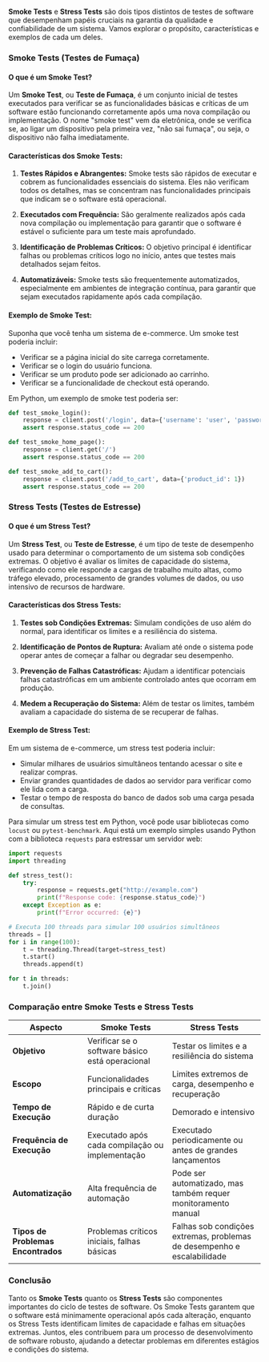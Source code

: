**Smoke Tests** e **Stress Tests** são dois tipos distintos de testes de software que desempenham papéis cruciais na garantia da qualidade e confiabilidade de um sistema. Vamos explorar o propósito, características e exemplos de cada um deles.

### **Smoke Tests (Testes de Fumaça)**

#### **O que é um Smoke Test?**

Um **Smoke Test**, ou **Teste de Fumaça**, é um conjunto inicial de testes executados para verificar se as funcionalidades básicas e críticas de um software estão funcionando corretamente após uma nova compilação ou implementação. O nome "smoke test" vem da eletrônica, onde se verifica se, ao ligar um dispositivo pela primeira vez, "não sai fumaça", ou seja, o dispositivo não falha imediatamente.

#### **Características dos Smoke Tests:**

1. **Testes Rápidos e Abrangentes:** Smoke tests são rápidos de executar e cobrem as funcionalidades essenciais do sistema. Eles não verificam todos os detalhes, mas se concentram nas funcionalidades principais que indicam se o software está operacional.

2. **Executados com Frequência:** São geralmente realizados após cada nova compilação ou implementação para garantir que o software é estável o suficiente para um teste mais aprofundado.

3. **Identificação de Problemas Críticos:** O objetivo principal é identificar falhas ou problemas críticos logo no início, antes que testes mais detalhados sejam feitos.

4. **Automatizáveis:** Smoke tests são frequentemente automatizados, especialmente em ambientes de integração contínua, para garantir que sejam executados rapidamente após cada compilação.

#### **Exemplo de Smoke Test:**

Suponha que você tenha um sistema de e-commerce. Um smoke test poderia incluir:

- Verificar se a página inicial do site carrega corretamente.
- Verificar se o login do usuário funciona.
- Verificar se um produto pode ser adicionado ao carrinho.
- Verificar se a funcionalidade de checkout está operando.

Em Python, um exemplo de smoke test poderia ser:

```python
def test_smoke_login():
    response = client.post('/login', data={'username': 'user', 'password': 'pass'})
    assert response.status_code == 200

def test_smoke_home_page():
    response = client.get('/')
    assert response.status_code == 200

def test_smoke_add_to_cart():
    response = client.post('/add_to_cart', data={'product_id': 1})
    assert response.status_code == 200
```

### **Stress Tests (Testes de Estresse)**

#### **O que é um Stress Test?**

Um **Stress Test**, ou **Teste de Estresse**, é um tipo de teste de desempenho usado para determinar o comportamento de um sistema sob condições extremas. O objetivo é avaliar os limites de capacidade do sistema, verificando como ele responde a cargas de trabalho muito altas, como tráfego elevado, processamento de grandes volumes de dados, ou uso intensivo de recursos de hardware.

#### **Características dos Stress Tests:**

1. **Testes sob Condições Extremas:** Simulam condições de uso além do normal, para identificar os limites e a resiliência do sistema.

2. **Identificação de Pontos de Ruptura:** Avaliam até onde o sistema pode operar antes de começar a falhar ou degradar seu desempenho.

3. **Prevenção de Falhas Catastróficas:** Ajudam a identificar potenciais falhas catastróficas em um ambiente controlado antes que ocorram em produção.

4. **Medem a Recuperação do Sistema:** Além de testar os limites, também avaliam a capacidade do sistema de se recuperar de falhas.

#### **Exemplo de Stress Test:**

Em um sistema de e-commerce, um stress test poderia incluir:

- Simular milhares de usuários simultâneos tentando acessar o site e realizar compras.
- Enviar grandes quantidades de dados ao servidor para verificar como ele lida com a carga.
- Testar o tempo de resposta do banco de dados sob uma carga pesada de consultas.

Para simular um stress test em Python, você pode usar bibliotecas como `locust` ou `pytest-benchmark`. Aqui está um exemplo simples usando Python com a biblioteca `requests` para estressar um servidor web:

```python
import requests
import threading

def stress_test():
    try:
        response = requests.get("http://example.com")
        print(f"Response code: {response.status_code}")
    except Exception as e:
        print(f"Error occurred: {e}")

# Executa 100 threads para simular 100 usuários simultâneos
threads = []
for i in range(100):
    t = threading.Thread(target=stress_test)
    t.start()
    threads.append(t)

for t in threads:
    t.join()
```

### **Comparação entre Smoke Tests e Stress Tests**

| **Aspecto**                  | **Smoke Tests**                                           | **Stress Tests**                                          |
|------------------------------|-----------------------------------------------------------|-----------------------------------------------------------|
| **Objetivo**                 | Verificar se o software básico está operacional            | Testar os limites e a resiliência do sistema              |
| **Escopo**                   | Funcionalidades principais e críticas                      | Limites extremos de carga, desempenho e recuperação       |
| **Tempo de Execução**        | Rápido e de curta duração                                   | Demorado e intensivo                                      |
| **Frequência de Execução**   | Executado após cada compilação ou implementação             | Executado periodicamente ou antes de grandes lançamentos  |
| **Automatização**            | Alta frequência de automação                                | Pode ser automatizado, mas também requer monitoramento manual |
| **Tipos de Problemas Encontrados** | Problemas críticos iniciais, falhas básicas              | Falhas sob condições extremas, problemas de desempenho e escalabilidade |

### **Conclusão**

Tanto os **Smoke Tests** quanto os **Stress Tests** são componentes importantes do ciclo de testes de software. Os Smoke Tests garantem que o software está minimamente operacional após cada alteração, enquanto os Stress Tests identificam limites de capacidade e falhas em situações extremas. Juntos, eles contribuem para um processo de desenvolvimento de software robusto, ajudando a detectar problemas em diferentes estágios e condições do sistema.
